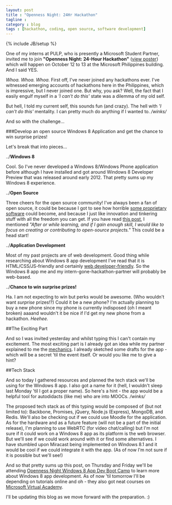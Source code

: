 ```yaml
---
layout: post
title : "Openness Night: 24Hr Hackathon"
tagline : 
category : blog
tags : [hackathon, coding, open source, software development]
---
```

{% include JB/setup %}

One of my interns at PULP, who is presently a Microsoft Student Partner, invited me to join **"Openness Night: 24-Hour Hackathon"** ([view poster](https://fbcdn-sphotos-b-a.akamaihd.net/hphotos-ak-ash3/q71/s720x720/1011712_10151891403957422_1102241871_n.jpg)) which will happen on October 12 to 13 at the Microsoft Philippines building. And I said YES.

_Whoa. Whoa. Whoa._ First off, I've never joined any hackathons ever. I've witnessed emerging accounts of hackathons here in the Philippines, which is impressive, but I never joined one. But why, you ask? Well, the fact that I easily engulf myself in a _'I can't do this'_ state was a dilemma of my old self. 

But hell, I told my current self, this sounds fun (and crazy). The hell with _'I can't do this'_ mentality. I can pretty much do anything if I wanted to. _/winks/_

And so with the challenge...

###Develop an open source Windows 8 Application and get the chance to win surprise prizes!

Let's break that into pieces...

../**Windows 8**

Cool. So I've never developed a Windows 8/Windows Phone application before although I have installed and got around Windows 8 Developer Preview that was released around early 2012. That pretty sums up my Windows 8 experience. 

../**Open Source**

Three cheers for the open source community! I've always been a fan of open source, it could be because I got to see how horrible [some proprietary software](/project/infoman-coop-system/) could become, and because I just like innovation and tinkering stuff with all the freedom you can get. If you have read [this post](/blog/everyday-is-a-starting-point/), I mentioned _"After or while learning, and if I gain enough skill, I would like to focus on creating or contributing to open-source projects."_ This could be a head start!

../**Application Development**

Most of my past projects are of web development. Good thing while researching about Windows 8 app development I've read that it is HTML/CSS/JS-friendly and certainly [web developer-friendly](http://www.windowsstore.com/developers/web). So the Windows 8 app me and my intern-gone-hackathon-partner will probably be web-based.

../**Chance to win surprise prizes!**

Ha. I am not expecting to win but perks would be awesome. (Who wouldn't want _surprise_ prizes!?) Could it be a new phone? I'm actually planning to buy a new phone since my phone is currently indisposed (oh I meant broken) aaaand wouldn't it be nice if I'd get my new phone from a hackathon. _Heehee._

##The Exciting Part 

And so I was invited yesterday and whilst typing this I can't contain my excitement. The most exciting part is I already got an idea while my partner explained to me the [mechanics](https://skydrive.live.com/view.aspx?resid=E50580EA1EFC4C69!298&cid=e50580ea1efc4c69&app=WordPdf). I already sketched some drafts for the app - which will be a secret 'til the event itself. Or would you like me to give a hint? 

##Tech Stack

And so today I gathered resources and planned the tech stack we'll be using for the Windows 8 app. I also got a name for it (hell, I wouldn't sleep last Monday 'til I got a proper name). So here's a hint - the app would be a helpful tool for autodidacts (like me) who are into MOOCs. _/winks/_

The proposed tech stack as of this typing would be composed of (but not limited to): Backbone, Promises, jQuery, Node.js (Express), MongoDB, and Redis. We'll also be checking out if we could use Moodle for the application. As for the hardware and as a future feature (will not be a part of the initial release), I'm planning to use WebRTC (for video chat/calling) but I'm not sure if it could work on a Windows 8 app as its platform is the web browser. But we'll see if we could work around with it or find some alternatives. I have stumbled upon Miracast being implemented on Windows 8.1 and it would be cool if we could integrate it with the app. (As of now I'm not sure if it is possible but we'll see!)

And so that pretty sums up this post, on Thursday and Friday we'll be attending [Openness Night Windows 8 App Dev Boot Camp](https://opennessnighthackbootcamp.eventbrite.com/) to learn more about Windows 8 app development. As of now 'til tomorrow I'll be depending on tutorials online and oh - they also got neat courses on [Microsoft Virtual Academy](http://microsoftvirtualacademy.com).

I'll be updating this blog as we move forward with the preparation. :)